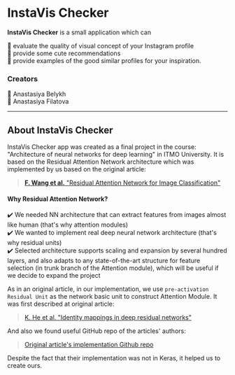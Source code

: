 # InstaVis Checker

**InstaVis Checker** is a small application which can 

:small_blue_diamond: evaluate the quality of visual concept of your Instagram profile    
:small_blue_diamond: provide some cute recommendations    
:small_blue_diamond: provide examples of the good similar profiles for your inspiration.    

### Creators
:small_orange_diamond: Anastasiya Belykh    
:small_orange_diamond: Anastasiya Filatova    

-- -
## About InstaVis Checker

InstaVis Checker app was created as a final project in the course: "Architecture of neural networks for deep learning" in ITMO University. It is based on the Residual Attention Network architecture which was implemented by us based on the original article:
> [**F. Wang et al.** "Residual Attention Network for Image Classification"](https://arxiv.org/pdf/1704.06904.pdf)

#### Why Residual Attention Network?

:heavy_check_mark: We needed NN architecture that can extract features from images almost like human (that's why attention modules)    
:heavy_check_mark: We wanted to implement real deep neural network architecture (that's why residual units)    
:heavy_check_mark: Selected architecture supports scaling and expansion by several hundred layers, and also adapts to any state-of-the-art structure for feature selection (in trunk branch of the Attention module), which will be useful if we decide to expand the project    

As in an original article, in our implementation, we use `pre-activation Residual Unit` as the network basic unit to construct Attention Module. It was first described at original article:

> [K. He et al. "Identity mappings in deep residual networks"](https://arxiv.org/abs/1603.05027)

And also we found useful GitHub repo of the articles' authors:
> [Original article's implementation Github repo](https://github.com/KaimingHe/resnet-1k-layers)

Despite the fact that their implementation was not in Keras, it helped us to create ours.
